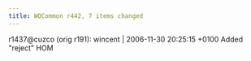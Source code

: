 ```yaml
---
title: WOCommon r442, 7 items changed
---
```


r1437@cuzco (orig r191): wincent | 2006-11-30 20:25:15 +0100 Added "reject" HOM
